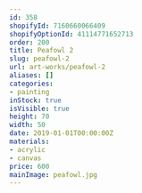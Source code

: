 ```yaml
---
id: 358
shopifyId: 7160660066409
shopifyOptionId: 41114771652713
order: 200
title: Peafowl 2
slug: peafowl-2
url: art-works/peafowl-2
aliases: []
categories:
- painting
inStock: true
isVisible: true
height: 70
width: 50
date: 2019-01-01T00:00:00Z
materials:
- acrylic
- canvas
price: 600
mainImage: peafowl.jpg
---
```

